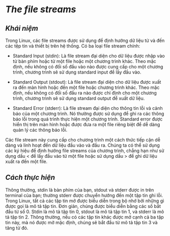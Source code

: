 # ***The file streams***
## ***Khái niệm***
Trong Linux, các file streams được sử dụng để định hướng dữ liệu từ và đến các tệp tin và thiết bị trên hệ thống. Có ba loại file stream chính:

- Standard Input (stdin): Là file stream đại diện cho dữ liệu được nhập vào từ bàn phím hoặc từ một file hoặc một chương trình khác. Theo mặc định, nếu không có đối số đầu vào nào được cung cấp cho một chương trình, chương trình sẽ sử dụng standard input để lấy đầu vào.

- Standard Output (stdout): Là file stream đại diện cho dữ liệu được xuất ra đến màn hình hoặc đến một file hoặc chương trình khác. Theo mặc định, nếu không có đối số đầu ra nào được chỉ định cho một chương trình, chương trình sẽ sử dụng standard output để xuất dữ liệu.

- Standard Error (stderr): Là file stream đại diện cho thông tin lỗi và cảnh báo của một chương trình. Nó thường được sử dụng để ghi ra các thông báo lỗi trong quá trình thực hiện một chương trình. Standard error được hiển thị trên màn hình hoặc được đưa ra một file riêng biệt để dễ dàng quản lý các thông báo lỗi.

Các file stream này cung cấp cho chương trình một cách thức tiếp cận dễ dàng và linh hoạt đến dữ liệu đầu vào và đầu ra. Chúng ta có thể sử dụng các ký hiệu để định hướng file streams của chương trình, chẳng hạn như sử dụng dấu < để lấy đầu vào từ một file hoặc sử dụng dấu > để ghi dữ liệu xuất ra đến một file.
## ***Cách thực hiện***
Thông thường, stdin là bàn phím của bạn, stdout và stderr được in trên terminal của bạn; thường stderr được chuyển hướng đến một tập tin ghi lỗi.
Trong Linux, tất cả các tập tin mở được biểu diễn trong bộ nhớ bởi những gì được gọi là mô tả tập tin. Đơn giản, chúng được biểu diễn bằng các số bắt đầu từ số 0. Stdin là mô tả tập tin 0, stdout là mô tả tập tin 1, và stderr là mô tả tập tin 2. Thông thường, nếu có các tập tin khác được mở cạnh cả ba tập tin này, mà nó được mở mặc định, chúng sẽ bắt đầu từ mô tả tập tin 3 và tăng từ đó.